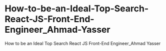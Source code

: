 # How-to-be-an-Ideal-Top-Search-React-JS-Front-End-Engineer_Ahmad-Yasser
How to be an Ideal Top Search React JS Front-End Engineer_Ahmad Yasser
